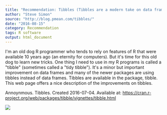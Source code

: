```yaml
---
title: "Recommendation: Tibbles (Tibbles are a modern take on data frames)"
author: "Steve Simon"
source: "http://blog.pmean.com/tibbles/"
date: "2016-08-15"
category: Recommendation
tags: R software
output: html_document
---
```


I'm an old dog R programmer who tends to rely on features of R that were
available 10 years ago (an eternity for computers). But it's time for
this old dog to learn new tricks. One thing I need to use in my R
programs is called a "tibble" (sometimes called a "tidy tibble"). It's a
minor but important improvement on data frames and many of the newer
packages are using tibbles instead of data frames. Tibbles are available
in the package, tibble. This web page offers a nice description of the
improvements on tibbles.

<!---More--->

Annoynmous. Tibbles. Created 2016-07-04. Available at:
<https://cran.r-project.org/web/packages/tibble/vignettes/tibble.html>

![](../../../web/images/tibbles01.png)




